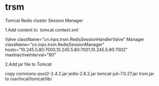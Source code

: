 
# trsm
Tomcat Redis cluster Session Manager

1.Add content to  tomcat context.xml 

Valve className="cn.inps.trsm.RedisSessionHandlerValve" 
Manager className="cn.inps.trsm.RedisSessionManager" hosts="10.245.5.80:7000,10.245.5.80:7001,10.245.5.80:7002" maxInactiveInterval="60"

2.Add jar file to Tomcat

copy commons-pool2-2.4.2.jar
jedis-2.8.2.jar
tomcat-juli-7.0.27.jar 
trsm.jar  to 
/usr/local/tomcat/lib/ 
